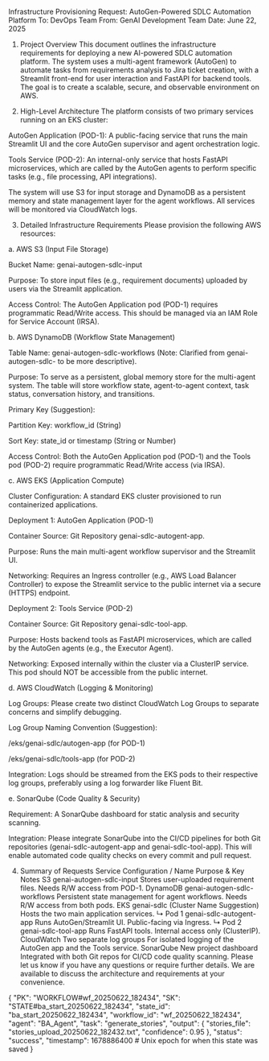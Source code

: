 Infrastructure Provisioning Request: AutoGen-Powered SDLC Automation Platform
To: DevOps Team
From: GenAI Development Team
Date: June 22, 2025

1. Project Overview
This document outlines the infrastructure requirements for deploying a new AI-powered SDLC automation platform. The system uses a multi-agent framework (AutoGen) to automate tasks from requirements analysis to Jira ticket creation, with a Streamlit front-end for user interaction and FastAPI for backend tools. The goal is to create a scalable, secure, and observable environment on AWS.

2. High-Level Architecture
The platform consists of two primary services running on an EKS cluster:

AutoGen Application (POD-1): A public-facing service that runs the main Streamlit UI and the core AutoGen supervisor and agent orchestration logic.

Tools Service (POD-2): An internal-only service that hosts FastAPI microservices, which are called by the AutoGen agents to perform specific tasks (e.g., file processing, API integrations).

The system will use S3 for input storage and DynamoDB as a persistent memory and state management layer for the agent workflows. All services will be monitored via CloudWatch logs.

3. Detailed Infrastructure Requirements
Please provision the following AWS resources:

a. AWS S3 (Input File Storage)

Bucket Name: genai-autogen-sdlc-input

Purpose: To store input files (e.g., requirement documents) uploaded by users via the Streamlit application.

Access Control: The AutoGen Application pod (POD-1) requires programmatic Read/Write access. This should be managed via an IAM Role for Service Account (IRSA).

b. AWS DynamoDB (Workflow State Management)

Table Name: genai-autogen-sdlc-workflows (Note: Clarified from genai-autogen-sdlc- to be more descriptive).

Purpose: To serve as a persistent, global memory store for the multi-agent system. The table will store workflow state, agent-to-agent context, task status, conversation history, and transitions.

Primary Key (Suggestion):

Partition Key: workflow_id (String)

Sort Key: state_id or timestamp (String or Number)

Access Control: Both the AutoGen Application pod (POD-1) and the Tools pod (POD-2) require programmatic Read/Write access (via IRSA).

c. AWS EKS (Application Compute)

Cluster Configuration: A standard EKS cluster provisioned to run containerized applications.

Deployment 1: AutoGen Application (POD-1)

Container Source: Git Repository genai-sdlc-autogent-app.

Purpose: Runs the main multi-agent workflow supervisor and the Streamlit UI.

Networking: Requires an Ingress controller (e.g., AWS Load Balancer Controller) to expose the Streamlit service to the public internet via a secure (HTTPS) endpoint.

Deployment 2: Tools Service (POD-2)

Container Source: Git Repository genai-sdlc-tool-app.

Purpose: Hosts backend tools as FastAPI microservices, which are called by the AutoGen agents (e.g., the Executor Agent).

Networking: Exposed internally within the cluster via a ClusterIP service. This pod should NOT be accessible from the public internet.

d. AWS CloudWatch (Logging & Monitoring)

Log Groups: Please create two distinct CloudWatch Log Groups to separate concerns and simplify debugging.

Log Group Naming Convention (Suggestion):

/eks/genai-sdlc/autogen-app (for POD-1)

/eks/genai-sdlc/tools-app (for POD-2)

Integration: Logs should be streamed from the EKS pods to their respective log groups, preferably using a log forwarder like Fluent Bit.

e. SonarQube (Code Quality & Security)

Requirement: A SonarQube dashboard for static analysis and security scanning.

Integration: Please integrate SonarQube into the CI/CD pipelines for both Git repositories (genai-sdlc-autogent-app and genai-sdlc-tool-app). This will enable automated code quality checks on every commit and pull request.

4. Summary of Requests
Service	Configuration / Name	Purpose & Key Notes
S3	genai-autogen-sdlc-input	Stores user-uploaded requirement files. Needs R/W access from POD-1.
DynamoDB	genai-autogen-sdlc-workflows	Persistent state management for agent workflows. Needs R/W access from both pods.
EKS	genai-sdlc (Cluster Name Suggestion)	Hosts the two main application services.
↳ Pod 1	genai-sdlc-autogent-app	Runs AutoGen/Streamlit UI. Public-facing via Ingress.
↳ Pod 2	genai-sdlc-tool-app	Runs FastAPI tools. Internal access only (ClusterIP).
CloudWatch	Two separate log groups	For isolated logging of the AutoGen app and the Tools service.
SonarQube	New project dashboard	Integrated with both Git repos for CI/CD code quality scanning.
Please let us know if you have any questions or require further details. We are available to discuss the architecture and requirements at your convenience.




{
  "PK": "WORKFLOW#wf_20250622_182434",
  "SK": "STATE#ba_start_20250622_182434",
  "state_id": "ba_start_20250622_182434",
  "workflow_id": "wf_20250622_182434",
  "agent": "BA_Agent",
  "task": "generate_stories",
  "output": {
    "stories_file": "stories_upload_20250622_182432.txt",
    "confidence": 0.95
  },
  "status": "success",
  "timestamp": 1678886400 # Unix epoch for when this state was saved
}
